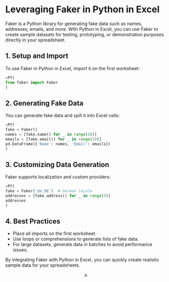 # Leveraging Faker in Python in Excel

Faker is a Python library for generating fake data such as names, addresses, emails, and more. With Python in Excel, you can use Faker to create sample datasets for testing, prototyping, or demonstration purposes directly in your spreadsheet.

## 1. Setup and Import

To use Faker in Python in Excel, import it on the first worksheet:

```python
=PY(
from faker import Faker
)
```

## 2. Generating Fake Data

You can generate fake data and spill it into Excel cells:

```python
=PY(
fake = Faker()
names = [fake.name() for _ in range(10)]
emails = [fake.email() for _ in range(10)]
pd.DataFrame({'Name': names, 'Email': emails})
)
```

## 3. Customizing Data Generation

Faker supports localization and custom providers:

```python
=PY(
fake = Faker('de_DE')  # German locale
addresses = [fake.address() for _ in range(5)]
addresses
)
```

## 4. Best Practices

- Place all imports on the first worksheet.
- Use loops or comprehensions to generate lists of fake data.
- For large datasets, generate data in batches to avoid performance issues.

By integrating Faker with Python in Excel, you can quickly create realistic sample data for your spreadsheets.

<div style="text-align: center">⁂</div>
